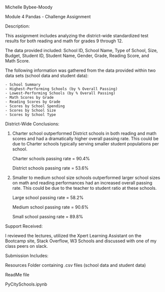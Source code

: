Michelle Bybee-Moody 

Module 4 
Pandas - Challenge Assignment

Description:

This assignment includes analyzing the district-wide standardized test results for both reading and math for grades 9 through 12. 

The data provided included: School ID, School Name, Type of School, Size, Budget, Student ID, Student Name, Gender, Grade, Reading Score, and Math Score. 

The following information was gathered from the data provided within two data sets (school data and student data):
    
    - School Summary
    - Highest-Performing Schools (by % Overall Passing)
    - Lowest-Performing Schools (by % Overall Passing)
    - Math Scores by Grade
    - Reading Scores by Grade
    - Scores by School Spending
    - Scores by School Size
    - Scores by School Type
    
District-Wide Conclusions:

1. Charter school outperformed District schools in both reading and math scores and had a dramatically higher overall passing rate. This could be due to Charter schools typically serving smaller student populations per school. 

    Charter schools passing rate = 90.4%
   
    District schools passing rate = 53.6%
    
3. Smaller to medium school size schools outperformed larger school sizes on math and reading performances had an increased overall passing rate. This could be due to the teacher to student ratio at these schools.

    Large school passing rate = 58.2%
   
    Medium school passing rate = 90.6%
   
    Small school passing rate = 89.8%

Support Received:

I reviewed the lectures, utilized the Xpert Learning Assistant on the Bootcamp site, Stack Overflow, W3 Schools and discussed with one of my class peers on slack.

Submission Includes:

Resources Folder containing .csv files (school data and student data)

ReadMe file

PyCitySchools.ipynb
